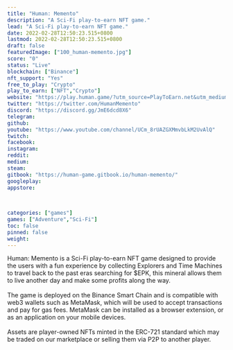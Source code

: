 ```yaml
---
title: "Human: Memento"
description: "A Sci-Fi play-to-earn NFT game."
lead: "A Sci-Fi play-to-earn NFT game."
date: 2022-02-28T12:50:23.515+0800
lastmod: 2022-02-28T12:50:23.515+0800
draft: false
featuredImage: ["100_human-memento.jpg"]
score: "0"
status: "Live"
blockchain: ["Binance"]
nft_support: "Yes"
free_to_play: "Crypto"
play_to_earn: ["NFT","Crypto"]
website: "https://play.human.game/?utm_source=PlayToEarn.net&utm_medium=organic&utm_campaign=gamepage"
twitter: "https://twitter.com/HumanMemento"
discord: "https://discord.gg/JmE6dcd8X6"
telegram: 
github: 
youtube: "https://www.youtube.com/channel/UCm_8rUAZGXMmvbLkM2UvAlQ"
twitch: 
facebook: 
instagram: 
reddit: 
medium: 
steam: 
gitbook: "https://human-game.gitbook.io/human-memento/"
googleplay: 
appstore: 

  
    
categories: ["games"]
games: ["Adventure","Sci-Fi"]
toc: false
pinned: false
weight: 
---
```

Human: Memento is a Sci-Fi play-to-earn NFT game designed to provide the users with a fun experience by collecting Explorers and Time Machines to travel back to the past eras searching for $EPK, this mineral allows them to live another day and make some profits along the way.<br> <br> The game is deployed on the Binance Smart Chain and is compatible with web3 wallets such as MetaMask, which will be used to accept transactions and pay for gas fees. MetaMask can be installed as a browser extension, or as an application on your mobile devices. <br> <br> Assets are player-owned NFTs minted in the ERC-721 standard which may be traded on our marketplace or selling them via P2P to another player.